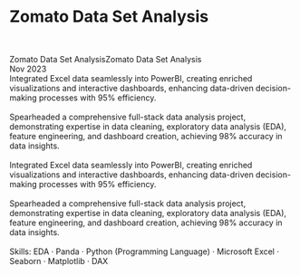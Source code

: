 # Zomato Data Set Analysis


<br>

Zomato Data Set AnalysisZomato Data Set Analysis<br>
Nov 2023<br>
Integrated Excel data seamlessly into PowerBI, creating enriched visualizations and interactive dashboards, enhancing data-driven decision-making processes with 95% efficiency.
<br><br>
Spearheaded a comprehensive full-stack data analysis project, demonstrating expertise in data cleaning, exploratory data analysis (EDA), feature engineering, and dashboard creation, achieving 98% accuracy in data insights.
<br><br>Integrated Excel data seamlessly into PowerBI, creating enriched visualizations and interactive dashboards, enhancing data-driven decision-making processes with 95% efficiency. 
<br><br>Spearheaded a comprehensive full-stack data analysis project, demonstrating expertise in data cleaning, exploratory data analysis (EDA), feature engineering, and dashboard creation, achieving 98% accuracy in data insights.
<br><br>Skills: EDA · Panda · Python (Programming Language) · Microsoft Excel · Seaborn · Matplotlib · DAX
